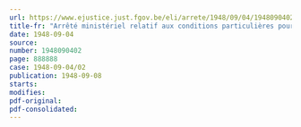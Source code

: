 ```yaml
---
url: https://www.ejustice.just.fgov.be/eli/arrete/1948/09/04/1948090402/justel
title-fr: "Arrêté ministériel relatif aux conditions particulières pour l'octroi des licences aux boulangers et pâtissiers"
date: 1948-09-04
source:
number: 1948090402
page: 888888
case: 1948-09-04/02
publication: 1948-09-08
starts:
modifies:
pdf-original:
pdf-consolidated:
---
```


